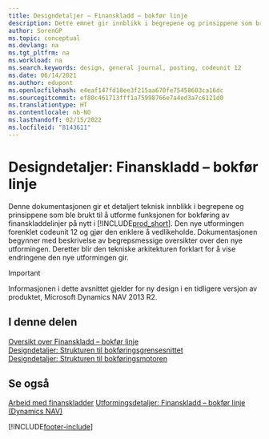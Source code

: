```yaml
---
title: Designdetaljer – Finanskladd – bokfør linje
description: Dette emnet gir innblikk i begrepene og prinsippene som brukes til å utforme funksjonen for bokføring av finanskladdelinjer på nytt i Business Central.
author: SorenGP
ms.topic: conceptual
ms.devlang: na
ms.tgt_pltfrm: na
ms.workload: na
ms.search.keywords: design, general journal, posting, codeunit 12
ms.date: 06/14/2021
ms.author: edupont
ms.openlocfilehash: e4eaf147fd18ee3f215aa670fe75458603ca16dc
ms.sourcegitcommit: ef80c461713fff1a75998766e7a4ed3a7c6121d0
ms.translationtype: HT
ms.contentlocale: nb-NO
ms.lasthandoff: 02/15/2022
ms.locfileid: "8143611"
---
```

# <a name="design-details-general-journal-post-line"></a>Designdetaljer: Finanskladd – bokfør linje

Denne dokumentasjonen gir et detaljert teknisk innblikk i begrepene og prinsippene som ble brukt til å utforme funksjonen for bokføring av finanskladdelinjer på nytt i [!INCLUDE[prod_short](includes/prod_short.md)]. Den nye utformingen forenklet codeunit 12 og gjør den enklere å vedlikeholde. Dokumentasjonen begynner med beskrivelse av begrepsmessige oversikter over den nye utformingen. Deretter blir den tekniske arkitekturen forklart for å vise endringene den nye utformingen gir.  

> [!IMPORTANT]
> Informasjonen i dette avsnittet gjelder for ny design i en tidligere versjon av produktet, Microsoft Dynamics NAV 2013 R2.

## <a name="in-this-section"></a>I denne delen

[Oversikt over Finanskladd – bokfør linje](design-details-general-journal-post-line-overview.md)  
[Designdetaljer: Strukturen til bokføringsgrensesnittet](design-details-posting-interface-structure.md)  
[Designdetaljer: Strukturen til bokføringsmotoren](design-details-posting-engine-structure.md)  

## <a name="see-also"></a>Se også

[Arbeid med finanskladder](ui-work-general-journals.md)
[Utformingsdetaljer: Finanskladd – bokfør linje (Dynamics NAV)](/dynamics-nav-app/design-details-general-journal-post-line)  

[!INCLUDE[footer-include](includes/footer-banner.md)]